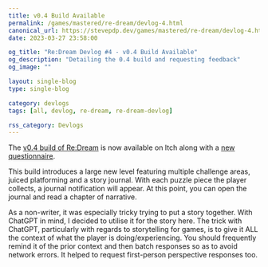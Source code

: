 ```yaml
---
title: v0.4 Build Available
permalink: /games/mastered/re-dream/devlog-4.html
canonical_url: https://stevepdp.dev/games/mastered/re-dream/devlog-4.html
date: 2023-03-27 23:58:00

og_title: "Re:Dream Devlog #4 - v0.4 Build Available"
og_description: "Detailing the 0.4 build and requesting feedback"
og_image: ""

layout: single-blog
type: single-blog

category: devlogs
tags: [all, devlog, re-dream, re-dream-devlog]

rss_category: Devlogs
---
```


The <a href="https://stevepdp.itch.io/re-dream" rel="me nofollow noopener noreferrer" target="_blank">v0.4 build of Re:Dream</a> is now available on Itch along with a <a href="https://forms.gle/hpmi8qCiKwp7NMb9A" rel="nofollow noopener noreferrer" target="_blank">new questionnaire</a>.

This build introduces a large new level featuring multiple challenge areas, juiced platforming and a story journal. With each puzzle piece the player collects, a journal notification will appear. At this point, you can open the journal and read a chapter of narrative.

As a non-writer, it was especially tricky trying to put a story together. With ChatGPT in mind, I decided to utilise it for the story here. The trick with ChatGPT, particularly with regards to storytelling for games, is to give it ALL the context of what the player is doing/experiencing. You should frequently remind it of the prior context and then batch responses so as to avoid network errors. It helped to request first-person perspective responses too.